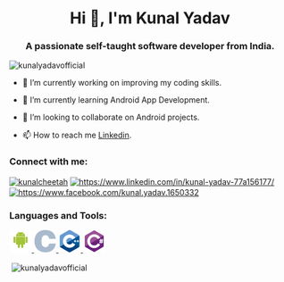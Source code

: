 <h1 align="center">Hi 👋, I'm Kunal Yadav</h1>
<h3 align="center">A passionate self-taught software developer from India.</h3>

<p align="left"> <img src="https://komarev.com/ghpvc/?username=kunalyadavofficial&label=Profile%20views&color=0e75b6&style=flat" alt="kunalyadavofficial" /> </p>


- 🔭 I’m currently working on improving my coding skills.

- 🌱 I’m currently learning Android App Development.

- 👯 I’m looking to collaborate on Android projects.

- 📫 How to reach me <a href="https://www.linkedin.com/in/kunal-yadav-77a156177/" target="blank">Linkedin</a>.










<h3 align="left">Connect with me:</h3>
<p align="left">
<a href="https://twitter.com/kunalcheetah" target="blank"><img align="center" src="https://cdn.jsdelivr.net/npm/simple-icons@3.0.1/icons/twitter.svg" alt="kunalcheetah" height="30" width="40" /></a>
<a href="https://www.linkedin.com/in/kunal-yadav-77a156177" target="blank"><img align="center" src="https://cdn.jsdelivr.net/npm/simple-icons@3.0.1/icons/linkedin.svg" alt="https://www.linkedin.com/in/kunal-yadav-77a156177/" height="30" width="40" /></a>
<a href="https://fb.com/https://www.facebook.com/kunal.yadav.1650332" target="blank"><img align="center" src="https://cdn.jsdelivr.net/npm/simple-icons@3.0.1/icons/facebook.svg" alt="https://www.facebook.com/kunal.yadav.1650332" height="30" width="40" /></a>
</p>

<h3 align="left">Languages and Tools:</h3>
<p align="left"> <a href="https://developer.android.com" target="_blank"> <img src="https://raw.githubusercontent.com/devicons/devicon/master/icons/android/android-original-wordmark.svg" alt="android" width="40" height="40"/> </a> <a href="https://www.cprogramming.com/" target="_blank"> <img src="https://raw.githubusercontent.com/devicons/devicon/master/icons/c/c-original.svg" alt="c" width="40" height="40"/> </a> <a href="https://www.w3schools.com/cpp/" target="_blank"> <img src="https://raw.githubusercontent.com/devicons/devicon/master/icons/cplusplus/cplusplus-original.svg" alt="cplusplus" width="40" height="40"/> </a> <a href="https://www.w3schools.com/cs/" target="_blank"> <img src="https://raw.githubusercontent.com/devicons/devicon/master/icons/csharp/csharp-original.svg" alt="csharp" width="40" height="40"/> </a> </p>

<p>&nbsp;<img align="center" src="https://github-readme-stats.vercel.app/api?username=kunalyadavofficial&show_icons=true&locale=en" alt="kunalyadavofficial" /></p>



